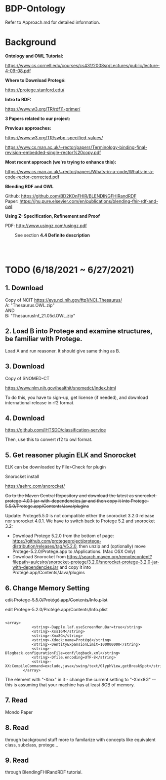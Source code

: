 # BDP-Ontology

Refer to Approach.md for detailed information.


# Background


**Ontology and OWL Tutorial:**

https://www.cs.cornell.edu/courses/cs431/2008sp/Lectures/public/lecture-4-09-08.pdf


**Where to Download Protegé:**

https://protege.stanford.edu/


**Intro to RDF:**

https://www.w3.org/TR/rdf11-primer/


**3 Papers related to our project:**

**Previous approaches:**

https://www.w3.org/TR/swbp-specified-values/

https://www.cs.man.ac.uk/~rector/papers/Terminology-binding-final-revision-embedded-single-rector%20copy.pdf

**Most recent approach (we're trying to enhance this):**

https://www.cs.man.ac.uk/~rector/papers/Whats-in-a-code/Whats-in-a-code-rector-corrected.pdf



**Blending RDF and OWL**

Github: https://github.com/BD2KOnFHIR/BLENDINGFHIRandRDF <br>
Paper: https://jhu.pure.elsevier.com/en/publications/blending-fhir-rdf-and-owl

**Using Z: Specification, Refinement and Proof**

PDF: http://www.usingz.com/usingz.pdf

&nbsp; &nbsp; &nbsp; &nbsp; See section __4.4 Definite description__

<br>
<br>

# TODO (6/18/2021 ~ 6/27/2021)


## 1. Download

Copy of NCIT
https://evs.nci.nih.gov/ftp1/NCI_Thesaurus/
<br>
A: "Thesaurus.OWL.zip"<br>
AND<br>
B: "ThesaurusInf_21.05d.OWL.zip"

## 2. Load B into Protege and examine structures, be familiar with Protege. 
Load A and run reasoner. It should give same thing as B.

## 3. Download

Copy of SNOMED-CT

https://www.nlm.nih.gov/healthit/snomedct/index.html

To do this, you have to sign-up, get license (if needed), and download international release in rf2 format.

## 4. Download 

https://github.com/IHTSDO/classification-service

Then, use this to convert rf2 to owl format.

## 5. Get reasoner plugin ELK and Snorocket

ELK can be downloaded by File>Check for plugin

Snorocket install

https://aehrc.com/snorocket/

~~Go to the Maven Central Repository and download the latest as snorocket-protege-4.0.1-jar-with-dependencies.jar and then copy it into Protege-5.5.0/Protege.app/Contents/Java/plugins~~

Update: Protege5.5.0 is not compatible either the snorocket 3.2.0 release nor snorocket 4.0.1.  We have to switch back to Protege 5.2 and snorocket 3.2:

* Download Protege 5.2.0 from the bottom of page: https://github.com/protegeproject/protege-distribution/releases/tag/v5.2.0, then unzip and (optionally) move
Protege-5.2.0/Protégé.app to /Applications.  (Mac OSX Only)
* Download Snorocket from https://search.maven.org/remotecontent?filepath=au/csiro/snorocket-protege/3.2.0/snorocket-protege-3.2.0-jar-with-dependencies.jar and
copy it into Protégé.app/Contents/Java/plugins

## 6. Change Memory Setting 

~~edit Protege-5.5.0/Protégé.app/Contents/Info.plist~~

edit Protege-5.2.0/Protégé.app/Contents/Info.plist
```

<array>
            <string>-Dapple.laf.useScreenMenuBar=true</string>
            <string>-Xss16M</string>
            <string>-Xmx8G</string>
            <string>-Xdock:name=Protégé</string>
            <string>-DentityExpansionLimit=100000000</string>
            <string>-Dlogback.configurationFile=conf/logback.xml</string>
            <string>-Dfile.encoding=UTF-8</string>
            <string>-XX:CompileCommand=exclude,javax/swing/text/GlyphView,getBreakSpot</string>
        </array>
```

The element with "-Xmx" in it - change the current setting to "-Xmx8G"   -- this is assuming that your machine has at least 8GB of memory.
        
        

## 7. Read 

Mondo Paper

## 8. Read 

through background stuff more to familarize with concepts like equivalent class, subclass, protege...

## 9. Read 

through BlendingFHIRandRDF tutorial.





